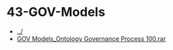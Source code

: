 # 43-GOV-Models 

* [../](..)
* [GOV Models_Ontology Governance Process 100.rar](GOV%20Models_Ontology%20Governance%20Process%20100.rar)
